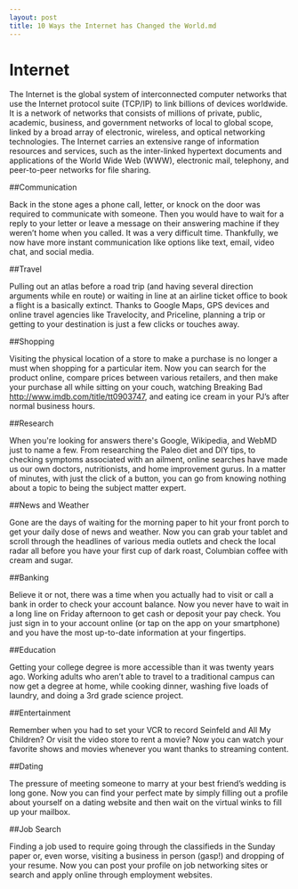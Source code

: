 ```yaml
---
layout: post
title: 10 Ways the Internet has Changed the World.md
---
```

# Internet
The Internet is the global system of interconnected computer networks that use the Internet protocol suite (TCP/IP) to link billions of devices worldwide. It is a network of networks that consists of millions of private, public, academic, business, and government networks of local to global scope, linked by a broad array of electronic, wireless, and optical networking technologies. The Internet carries an extensive range of information resources and services, such as the inter-linked hypertext documents and applications of the World Wide Web (WWW), electronic mail, telephony, and peer-to-peer networks for file sharing.

##Communication

Back in the stone ages a phone call, letter, or knock on the door was required to communicate with someone. Then you would have to wait for a reply to your letter or leave a message on their answering machine if they weren’t home when you called. It was a very difficult time. Thankfully, we now have more instant communication like options like text, email, video chat, and social media. 

##Travel

Pulling out an atlas before a road trip (and having several direction arguments while en route) or waiting in line at an airline ticket office to book a flight is a basically extinct. Thanks to Google Maps, GPS devices and online travel agencies like Travelocity, and Priceline, planning a trip or getting to your destination is just a few clicks or touches away. 

##Shopping

Visiting the physical location of a store to make a purchase is no longer a must when shopping for a particular item. Now you can search for the product online, compare prices between various retailers, and then make your purchase all while sitting on your couch, watching Breaking Bad http://www.imdb.com/title/tt0903747, and eating ice cream in your PJ’s after normal business hours. 

##Research

When you're looking for answers there's Google, Wikipedia, and WebMD just to name a few. From researching the Paleo diet and DIY tips, to checking symptoms associated with an ailment, online searches have made us our own doctors, nutritionists, and home improvement gurus. In a matter of minutes, with just the click of a button, you can go from knowing nothing about a topic to being the subject matter expert. 

##News and Weather

Gone are the days of waiting for the morning paper to hit your front porch to get your daily dose of news and weather. Now you can grab your tablet and scroll through the headlines of various media outlets and check the local radar all before you have your first cup of dark roast, Columbian coffee with cream and sugar. 

##Banking

Believe it or not, there was a time when you actually had to visit or call a bank in order to check your account balance. Now you never have to wait in a long line on Friday afternoon to get cash or deposit your pay check. You just sign in to your account online (or tap on the app on your smartphone) and you have the most up-to-date information at your fingertips.

##Education

Getting your college degree is more accessible than it was twenty years ago. Working adults who aren’t able to travel to a traditional campus can now get a degree at home, while cooking dinner, washing five loads of laundry, and doing a 3rd grade science project. 

##Entertainment

Remember when you had to set your VCR to record Seinfeld and All My Children? Or visit the video store to rent a movie? Now you can watch your favorite shows and movies whenever you want thanks to streaming content.

##Dating

The pressure of meeting someone to marry at your best friend’s wedding is long gone. Now you can find your perfect mate by simply filling out a profile about yourself on a dating website and then wait on the virtual winks to fill up your mailbox.

##Job Search

Finding a job used to require going through the classifieds in the Sunday paper or, even worse, visiting a business in person (gasp!) and dropping of your resume. Now you can post your profile on job networking sites or search and apply online through employment websites. 


